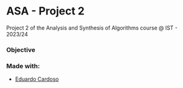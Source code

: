 # ASA - Project 2
Project 2 of the Analysis and Synthesis of Algorithms course @ IST - 2023/24

### Objective


### Made with:
- [Eduardo Cardoso](https://github.com/eduardopalricas33)
